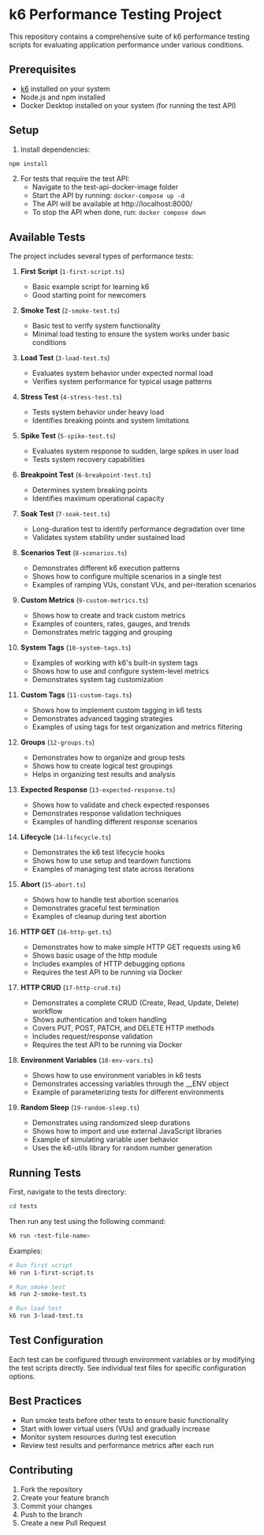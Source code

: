 # k6 Performance Testing Project

This repository contains a comprehensive suite of k6 performance testing scripts for evaluating application performance under various conditions.

## Prerequisites

- [k6](https://k6.io/docs/getting-started/installation/) installed on your system
- Node.js and npm installed
- Docker Desktop installed on your system (for running the test API)

## Setup

1. Install dependencies:
```bash
npm install
```

2. For tests that require the test API:
   - Navigate to the test-api-docker-image folder
   - Start the API by running: `docker-compose up -d`
   - The API will be available at http://localhost:8000/
   - To stop the API when done, run: `docker compose down`

## Available Tests

The project includes several types of performance tests:

1. **First Script** (`1-first-script.ts`)
   - Basic example script for learning k6
   - Good starting point for newcomers

2. **Smoke Test** (`2-smoke-test.ts`)
   - Basic test to verify system functionality
   - Minimal load testing to ensure the system works under basic conditions

3. **Load Test** (`3-load-test.ts`)
   - Evaluates system behavior under expected normal load
   - Verifies system performance for typical usage patterns

4. **Stress Test** (`4-stress-test.ts`)
   - Tests system behavior under heavy load
   - Identifies breaking points and system limitations

5. **Spike Test** (`5-spike-test.ts`)
   - Evaluates system response to sudden, large spikes in user load
   - Tests system recovery capabilities

6. **Breakpoint Test** (`6-breakpoint-test.ts`)
   - Determines system breaking points
   - Identifies maximum operational capacity

7. **Soak Test** (`7-soak-test.ts`)
   - Long-duration test to identify performance degradation over time
   - Validates system stability under sustained load

8. **Scenarios Test** (`8-scenarios.ts`)
   - Demonstrates different k6 execution patterns
   - Shows how to configure multiple scenarios in a single test
   - Examples of ramping VUs, constant VUs, and per-iteration scenarios

9. **Custom Metrics** (`9-custom-metrics.ts`)
   - Shows how to create and track custom metrics
   - Examples of counters, rates, gauges, and trends
   - Demonstrates metric tagging and grouping

10. **System Tags** (`10-system-tags.ts`)
    - Examples of working with k6's built-in system tags
    - Shows how to use and configure system-level metrics
    - Demonstrates system tag customization

11. **Custom Tags** (`11-custom-tags.ts`)
    - Shows how to implement custom tagging in k6 tests
    - Demonstrates advanced tagging strategies
    - Examples of using tags for test organization and metrics filtering

12. **Groups** (`12-groups.ts`)
    - Demonstrates how to organize and group tests
    - Shows how to create logical test groupings
    - Helps in organizing test results and analysis

13. **Expected Response** (`13-expected-response.ts`)
    - Shows how to validate and check expected responses
    - Demonstrates response validation techniques
    - Examples of handling different response scenarios

14. **Lifecycle** (`14-lifecycle.ts`)
    - Demonstrates the k6 test lifecycle hooks
    - Shows how to use setup and teardown functions
    - Examples of managing test state across iterations

15. **Abort** (`15-abort.ts`)
    - Shows how to handle test abortion scenarios
    - Demonstrates graceful test termination
    - Examples of cleanup during test abortion

16. **HTTP GET** (`16-http-get.ts`)
    - Demonstrates how to make simple HTTP GET requests using k6
    - Shows basic usage of the http module
    - Includes examples of HTTP debugging options
    - Requires the test API to be running via Docker

17. **HTTP CRUD** (`17-http-crud.ts`)
    - Demonstrates a complete CRUD (Create, Read, Update, Delete) workflow
    - Shows authentication and token handling
    - Covers PUT, POST, PATCH, and DELETE HTTP methods
    - Includes request/response validation
    - Requires the test API to be running via Docker

18. **Environment Variables** (`18-env-vars.ts`)
    - Shows how to use environment variables in k6 tests
    - Demonstrates accessing variables through the __ENV object
    - Example of parameterizing tests for different environments

19. **Random Sleep** (`19-random-sleep.ts`)
    - Demonstrates using randomized sleep durations
    - Shows how to import and use external JavaScript libraries
    - Example of simulating variable user behavior
    - Uses the k6-utils library for random number generation

## Running Tests

First, navigate to the tests directory:
```bash
cd tests
```

Then run any test using the following command:
```bash
k6 run <test-file-name>
```

Examples:
```bash
# Run first script
k6 run 1-first-script.ts

# Run smoke test
k6 run 2-smoke-test.ts

# Run load test
k6 run 3-load-test.ts
```

## Test Configuration

Each test can be configured through environment variables or by modifying the test scripts directly. See individual test files for specific configuration options.

## Best Practices

- Run smoke tests before other tests to ensure basic functionality
- Start with lower virtual users (VUs) and gradually increase
- Monitor system resources during test execution
- Review test results and performance metrics after each run

## Contributing

1. Fork the repository
2. Create your feature branch
3. Commit your changes
4. Push to the branch
5. Create a new Pull Request 